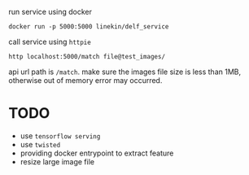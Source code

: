 
run service using docker

`docker run -p 5000:5000 linekin/delf_service`

call service using `httpie`

`http localhost:5000/match file@test_images/`

api url path is `/match`. 
make sure the images file size is less than 1MB,
otherwise out of memory error may occurred. 


# TODO
* use `tensorflow serving`
* use `twisted`
* providing docker entrypoint to extract feature 
* resize large image file